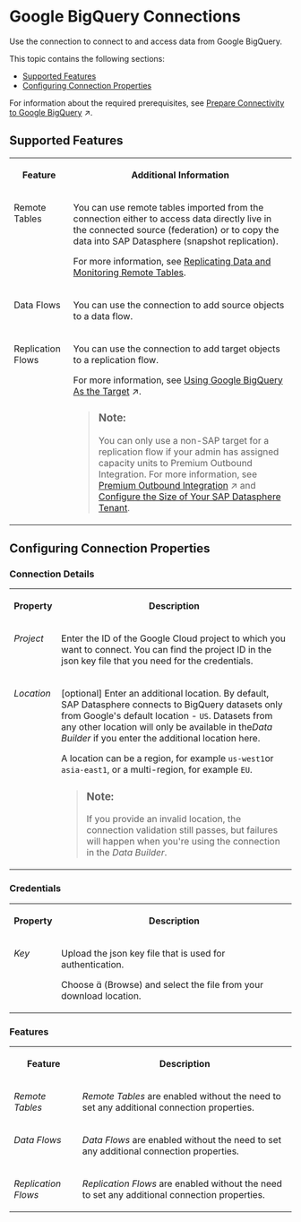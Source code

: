 <!-- loio30ed77de13864368bdc596099b37ed70 -->

<link rel="stylesheet" type="text/css" href="../css/sap-icons.css"/>

# Google BigQuery Connections

Use the connection to connect to and access data from Google BigQuery. 



This topic contains the following sections:

-   [Supported Features](google-bigquery-connections-30ed77d.md#loio30ed77de13864368bdc596099b37ed70__GBQ_usage)
-   [Configuring Connection Properties](google-bigquery-connections-30ed77d.md#loio30ed77de13864368bdc596099b37ed70__connection_properties)

For information about the required prerequisites, see [Prepare Connectivity to Google BigQuery](https://help.sap.com/viewer/935116dd7c324355803d4b85809cec97/DEV_CURRENT/en-US/529cef1eee6a45a69ae4e51951718900.html "To be able to successfully validate and use a connection to a Google BigQuery data source for remote tables, certain preparations have to be made.") :arrow_upper_right:.



<a name="loio30ed77de13864368bdc596099b37ed70__GBQ_usage"/>

## Supported Features


<table>
<tr>
<th valign="top">

Feature

</th>
<th valign="top">

Additional Information

</th>
</tr>
<tr>
<td valign="top">

Remote Tables

</td>
<td valign="top">

You can use remote tables imported from the connection either to access data directly live in the connected source \(federation\) or to copy the data into SAP Datasphere \(snapshot replication\).

For more information, see [Replicating Data and Monitoring Remote Tables](../Data-Integration-Monitor/replicating-data-and-monitoring-remote-tables-4dd95d7.md). 

</td>
</tr>
<tr>
<td valign="top">

Data Flows

</td>
<td valign="top">

You can use the connection to add source objects to a data flow.

</td>
</tr>
<tr>
<td valign="top">

Replication Flows

</td>
<td valign="top">

You can use the connection to add target objects to a replication flow.

For more information, see [Using Google BigQuery As the Target](https://help.sap.com/viewer/24f836070a704022a40c15442163e5cf/DEV_CURRENT/en-US/56d4472a0e1f44d58e07ca26ab666328.html "If you use Google BigQuery as the target for your replication flow, you need to consider the following additional specifics and conditions.") :arrow_upper_right:.

> ### Note:  
> You can only use a non-SAP target for a replication flow if your admin has assigned capacity units to Premium Outbound Integration. For more information, see [Premium Outbound Integration](https://help.sap.com/viewer/24f836070a704022a40c15442163e5cf/DEV_CURRENT/en-US/4e9c6acb5d6a43fa9a6471837399e71c.html "To use a non-SAP target in a replication flow, you need premium outbound integration.") :arrow_upper_right: and [Configure the Size of Your SAP Datasphere Tenant](https://help.sap.com/docs/SAP_DATASPHERE/9f804b8efa8043539289f42f372c4862/33f8ef4ec359409fb75925a68c23ebc3.html).



</td>
</tr>
</table>



<a name="loio30ed77de13864368bdc596099b37ed70__connection_properties"/>

## Configuring Connection Properties



### Connection Details


<table>
<tr>
<th valign="top">

Property

</th>
<th valign="top">

Description

</th>
</tr>
<tr>
<td valign="top">

*Project* 

</td>
<td valign="top">

Enter the ID of the Google Cloud project to which you want to connect. You can find the project ID in the json key file that you need for the credentials. 

</td>
</tr>
<tr>
<td valign="top">

*Location* 

</td>
<td valign="top">

\[optional\] Enter an additional location. By default, SAP Datasphere connects to BigQuery datasets only from Google's default location - `US`. Datasets from any other location will only be available in the*Data Builder* if you enter the additional location here. 

A location can be a region, for example `us-west1`or `asia-east1`, or a multi-region, for example `EU`.

> ### Note:  
> If you provide an invalid location, the connection validation still passes, but failures will happen when you're using the connection in the *Data Builder*.



</td>
</tr>
</table>



### Credentials


<table>
<tr>
<th valign="top">

Property

</th>
<th valign="top">

Description

</th>
</tr>
<tr>
<td valign="top">

*Key* 

</td>
<td valign="top">

Upload the json key file that is used for authentication.

Choose <span class="SAP-icons-V5"></span> \(Browse\) and select the file from your download location.

</td>
</tr>
</table>



### Features


<table>
<tr>
<th valign="top">

Feature

</th>
<th valign="top">

Description

</th>
</tr>
<tr>
<td valign="top">

*Remote Tables*

</td>
<td valign="top">

*Remote Tables* are enabled without the need to set any additional connection properties. 

</td>
</tr>
<tr>
<td valign="top">

*Data Flows*

</td>
<td valign="top">

*Data Flows* are enabled without the need to set any additional connection properties. 

</td>
</tr>
<tr>
<td valign="top">

*Replication Flows*

</td>
<td valign="top">

*Replication Flows* are enabled without the need to set any additional connection properties. 

</td>
</tr>
</table>

